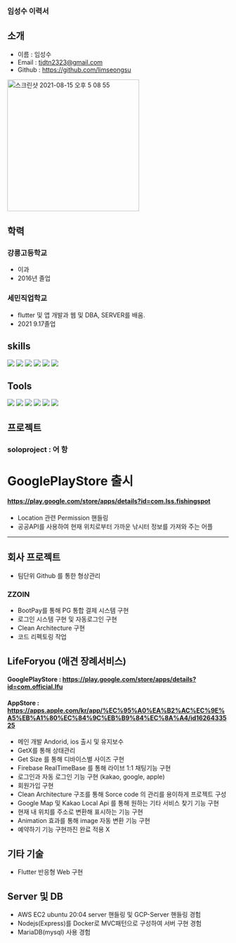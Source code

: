 ### 임성수 이력서

## 소개

* 이름 : 임성수
* Email : tjdtn2323@gmail.com 
* Github : https://github.com/limseongsu
<img width="300" height="300" alt="스크린샷 2021-08-15 오후 5 08 55" src="https://user-images.githubusercontent.com/79133729/129471674-f27a6474-3448-46d1-9764-b3f8fb65786e.png">

## 학력
### 강릉고등학교
- 이과 
- 2016년 졸업

### 세민직업학교
- flutter 및 앱 개발과 웹 및 DBA, SERVER를 배움.
- 2021 9.17졸업
  
## skills
<p>
  <img src="https://img.shields.io/badge/Android-3DDC84?style=flat-square&logo=Android&logoColor=white"/>
  <img src="https://img.shields.io/badge/iOS-FFFFFFF?style=flat-square&logo=iOS&logoColor=black"/>
  <img src="https://img.shields.io/badge/Flutter-02569B?style=flat-square&logo=Flutter&logoColor=white"/>
  <img src="https://img.shields.io/badge/Java-007396?style=flat-square&logo=Java&logoColor=white"/>
  <img src="https://img.shields.io/badge/Node-555555?style=flat-square&logo=Java&logoColor=white"/>
  <img src="https://img.shields.io/badge/Mysql-5550055?style=flat-square&logo=Java&logoColor=white"/>
</p>


## Tools
<p>
  <img src="https://img.shields.io/badge/Firebase-FFCA28?style=flat-square&logo=Firebase&logoColor=black"/>
  <img src="https://img.shields.io/badge/Git-F05032?style=flat-square&logo=Git&logoColor=white"/>
   <img src="https://img.shields.io/badge/Notion-0000000?style=flat-square&logo=Git&logoColor=black"/>
  <img src="https://img.shields.io/badge/DBever-444444?style=flat-square&logo=Git&logoColor=black"/>
    <img src="https://img.shields.io/badge/Postman-FFCA28?style=flat-square&logo=Git&logoColor=yellow"/>
      <img src="https://img.shields.io/badge/Slack-666666?style=flat-square&logo=Git&logoColor=white"/>
</p>


## 프로젝트
### soloproject : 어 항
# GooglePlayStore 출시
#### https://play.google.com/store/apps/details?id=com.lss.fishingspot
- Location 관련 Permission 핸들링
- 공공API를 사용하여 현재 위치로부터 가까운 낚시터 정보를 가져와 주는 어플
----------------------------------------------------------------------------------------------------------------------------
## 회사 프로젝트 
- 팀단위 Github 를 통한 형상관리
### ZZOIN 
- BootPay를 통해 PG 통합 결제 시스템 구현
- 로그인 시스템 구현 및 자동로그인 구현
- Clean Architecture 구현
- 코드 리펙토링 작업

## LifeForyou (애견 장례서비스)
#### GooglePlayStore : https://play.google.com/store/apps/details?id=com.official.lfu
#### AppStore : https://apps.apple.com/kr/app/%EC%95%A0%EA%B2%AC%EC%9E%A5%EB%A1%80%EC%84%9C%EB%B9%84%EC%8A%A4/id1626433525
- 메인 개발 Andorid, ios 출시 및 유지보수 
- GetX를 통해 상태관리
- Get Size 를 통해 디바이스별 사이즈 구현 
- Firebase RealTimeBase 를 통해 라이브 1:1 채팅기능 구현
- 로그인과 자동 로그인 기능 구현 (kakao, google, apple)
- 회원가입 구현 
- Clean Architecture 구조를 통해 Sorce code 의 관리를 용이하게 프로젝트 구성
- Google Map 및 Kakao Local Api 를 통해 원하는 기타 서비스 찾기 기능 구현
- 현재 내 위치를 주소로 변환해 표시하는 기능 구현
- Animation 효과를 통해 image 자동 변환 기능 구현
- 예약하기 기능 구현까진 완료 적용 X 

## 기타 기술

- Flutter 반응형 Web 구현

## Server 및 DB
- AWS EC2 ubuntu 20:04 server 핸들링 및 GCP-Server 핸들링 경험
- Nodejs(Express)를 Docker로 MVC패턴으로 구성하여 서버 구현 경험
- MariaDB(mysql) 사용 경험


